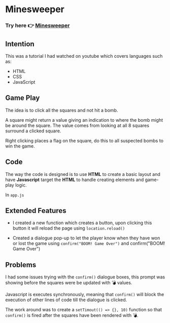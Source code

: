 # Minesweeper

### Try here 👉 [Minesweeper](https://nanoborg.github.io/minesweeper/)

## Intention

This was a tutorial I had watched on youtube which covers languages such as:

- HTML
- CSS
- JavaScript

## Game Play

The idea is to click all the squares and not hit a bomb.

A square might return a value giving an indication to where the bomb might be around the square. The value comes from looking at all 8 squares surround a clicked square.

Right clicking places a flag on the square, do this to all suspected bombs to win the game.

## Code

The way the code is designed is to use **HTML** to create a basic layout and have **Javascript** target the **HTML** to handle creating elements and game-play logic.

In `app.js`

## Extended Features

- I created a new function which creates a button, upon clicking this button it will reload the page using `location.reload()`

- Created a dialogue pop-up to let the player know when they have won or lost the game using `confirm("BOOM! Game Over")` and confirm("BOOM! Game Over")

## Problems

I had some issues trying with the `confirm()` dialogue boxes, this prompt was showing before the squares were be updated with 💣 values.

Javascript is executes synchronously, meaning that `confirm()` will block the execution of other lines of code till the dialogue is clicked.

The work around was to create a `setTimout(() => {}, 10)` function so that `confirm()` is fired after the squares have been rendered with 💣.
